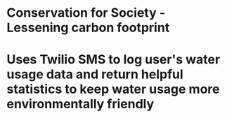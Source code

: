 
# Conservation for Society - Lessening carbon footprint

# Uses Twilio SMS to log user's water usage data and return helpful statistics to keep water usage more environmentally friendly